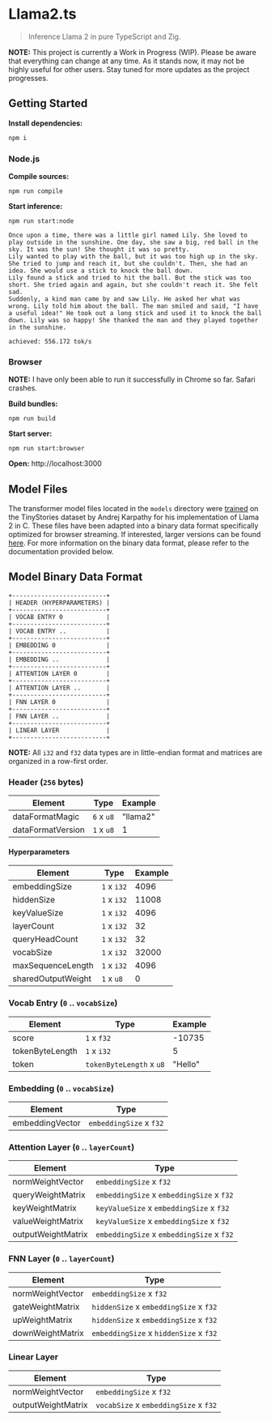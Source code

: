 # Llama2.ts

> Inference Llama 2 in pure TypeScript and Zig.

**NOTE:** This project is currently a Work in Progress (WIP). Please be aware that everything can
change at any time. As it stands now, it may not be highly useful for other users. Stay tuned for
more updates as the project progresses.

## Getting Started

**Install dependencies:**

```sh
npm i
```

### Node.js

**Compile sources:**

```
npm run compile
```

**Start inference:**

```
npm run start:node
```

```
Once upon a time, there was a little girl named Lily. She loved to play outside in the sunshine. One day, she saw a big, red ball in the sky. It was the sun! She thought it was so pretty.
Lily wanted to play with the ball, but it was too high up in the sky. She tried to jump and reach it, but she couldn't. Then, she had an idea. She would use a stick to knock the ball down.
Lily found a stick and tried to hit the ball. But the stick was too short. She tried again and again, but she couldn't reach it. She felt sad.
Suddenly, a kind man came by and saw Lily. He asked her what was wrong. Lily told him about the ball. The man smiled and said, "I have a useful idea!" He took out a long stick and used it to knock the ball down. Lily was so happy! She thanked the man and they played together in the sunshine.

achieved: 556.172 tok/s
```

### Browser

**NOTE:** I have only been able to run it successfully in Chrome so far. Safari crashes.

**Build bundles:**

```
npm run build
```

**Start server:**

```
npm run start:browser
```

**Open:** http://localhost:3000

## Model Files

The transformer model files located in the `models` directory were
[trained](https://github.com/karpathy/llama2.c#models) on the TinyStories dataset by Andrej Karpathy
for his implementation of Llama 2 in C. These files have been adapted into a binary data format
specifically optimized for browser streaming. If interested, larger versions can be found
[here](https://huggingface.co/clebert/tinystories). For more information on the binary data format,
please refer to the documentation provided below.

## Model Binary Data Format

```
+--------------------------+
| HEADER (HYPERPARAMETERS) |
+--------------------------+
| VOCAB ENTRY 0            |
+--------------------------+
| VOCAB ENTRY ..           |
+--------------------------+
| EMBEDDING 0              |
+--------------------------+
| EMBEDDING ..             |
+--------------------------+
| ATTENTION LAYER 0        |
+--------------------------+
| ATTENTION LAYER ..       |
+--------------------------+
| FNN LAYER 0              |
+--------------------------+
| FNN LAYER ..             |
+--------------------------+
| LINEAR LAYER             |
+--------------------------+
```

**NOTE:** All `i32` and `f32` data types are in little-endian format and matrices are organized in a
row-first order.

### Header (`256` bytes)

| Element           | Type       | Example  |
| ----------------- | ---------- | -------- |
| dataFormatMagic   | `6` x `u8` | "llama2" |
| dataFormatVersion | `1` x `u8` | 1        |

#### Hyperparameters

| Element            | Type        | Example |
| ------------------ | ----------- | ------- |
| embeddingSize      | `1` x `i32` | 4096    |
| hiddenSize         | `1` x `i32` | 11008   |
| keyValueSize       | `1` x `i32` | 4096    |
| layerCount         | `1` x `i32` | 32      |
| queryHeadCount     | `1` x `i32` | 32      |
| vocabSize          | `1` x `i32` | 32000   |
| maxSequenceLength  | `1` x `i32` | 4096    |
| sharedOutputWeight | `1` x `u8`  | 0       |

### Vocab Entry (`0` .. `vocabSize`)

| Element         | Type                     | Example |
| --------------- | ------------------------ | ------- |
| score           | `1` x `f32`              | -10735  |
| tokenByteLength | `1` x `i32`              | 5       |
| token           | `tokenByteLength` x `u8` | "Hello" |

### Embedding (`0` .. `vocabSize`)

| Element         | Type                    |
| --------------- | ----------------------- |
| embeddingVector | `embeddingSize` x `f32` |

### Attention Layer (`0` .. `layerCount`)

| Element            | Type                                      |
| ------------------ | ----------------------------------------- |
| normWeightVector   | `embeddingSize` x `f32`                   |
| queryWeightMatrix  | `embeddingSize` x `embeddingSize` x `f32` |
| keyWeightMatrix    | `keyValueSize` x `embeddingSize` x `f32`  |
| valueWeightMatrix  | `keyValueSize` x `embeddingSize` x `f32`  |
| outputWeightMatrix | `embeddingSize` x `embeddingSize` x `f32` |

### FNN Layer (`0` .. `layerCount`)

| Element          | Type                                   |
| ---------------- | -------------------------------------- |
| normWeightVector | `embeddingSize` x `f32`                |
| gateWeightMatrix | `hiddenSize` x `embeddingSize` x `f32` |
| upWeightMatrix   | `hiddenSize` x `embeddingSize` x `f32` |
| downWeightMatrix | `embeddingSize` x `hiddenSize` x `f32` |

### Linear Layer

| Element            | Type                                  |
| ------------------ | ------------------------------------- |
| normWeightVector   | `embeddingSize` x `f32`               |
| outputWeightMatrix | `vocabSize` x `embeddingSize` x `f32` |
